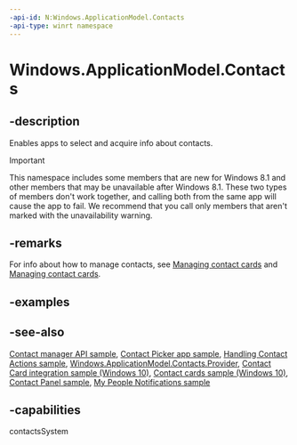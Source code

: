 ```yaml
---
-api-id: N:Windows.ApplicationModel.Contacts
-api-type: winrt namespace
---
```


# Windows.ApplicationModel.Contacts

## -description

Enables apps to select and acquire info about contacts. 

> [!IMPORTANT]
> This namespace includes some members that are new for Windows 8.1 and other members that may be unavailable after Windows 8.1. These two types of members don't work together, and calling both from the same app will cause the app to fail. We recommend that you call only members that aren't marked with the unavailability warning.

## -remarks

For info about how to manage contacts, see [Managing contact cards](https://msdn.microsoft.com/library/a0667d13-a274-4cb2-982a-5bfabb0488c2) and [Managing contact cards](https://msdn.microsoft.com/library/364d763b-adf6-410e-a892-ba4af3799b93).

## -examples

## -see-also

[Contact manager API sample](https://go.microsoft.com/fwlink/p/?LinkID=310079), [Contact Picker app sample](https://go.microsoft.com/fwlink/p/?linkid=231575), [Handling Contact Actions sample](https://go.microsoft.com/fwlink/p/?LinkID=320151), [Windows.ApplicationModel.Contacts.Provider](../windows.applicationmodel.contacts.provider/windows_applicationmodel_contacts_provider.md), [Contact Card integration sample (Windows 10)](https://go.microsoft.com/fwlink/?LinkID=703783), [Contact cards sample (Windows 10)](https://go.microsoft.com/fwlink/p/?LinkId=624040), [Contact Panel sample](https://github.com/Microsoft/Windows-universal-samples/tree/master/Samples/ContactPanel), [My People Notifications sample](https://github.com/Microsoft/Windows-universal-samples/tree/master/Samples/MyPeopleNotifications)

## -capabilities

contactsSystem
